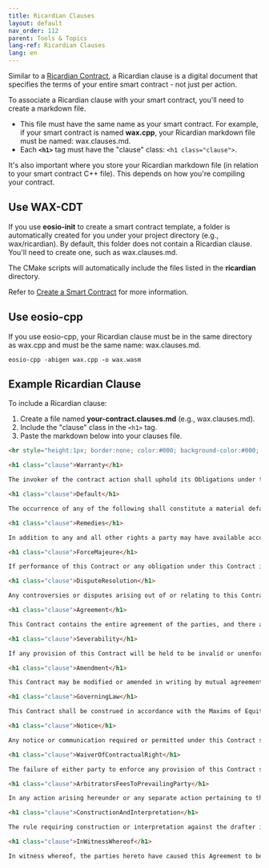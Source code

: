 ```yaml
---
title: Ricardian Clauses
layout: default
nav_order: 112
parent: Tools & Topics
lang-ref: Ricardian Clauses
lang: en
---
```


Similar to a [Ricardian Contract](/docs/tools/ricardian_contract), a Ricardian clause is a digital document that specifies the terms of your entire smart contract - not just per action. 

To associate a Ricardian clause with your smart contract, you'll need to create a markdown file. 

* This file must have the same name as your smart contract. For example, if your smart contract is named **wax.cpp**, your Ricardian markdown file must be named: wax.clauses.md.
* Each **```<h1>```** tag must have the "clause" class: ```<h1 class="clause">```.

It's also important where you store your Ricardian markdown file (in relation to your smart contract C++ file). This depends on how you're compiling your contract.

## Use WAX-CDT

If you use **eosio-init** to create a smart contract template, a folder is automatically created for you under your project directory (e.g., wax/ricardian). By default, this folder does not contain a Ricardian clause. You'll need to create one, such as wax.clauses.md.

The CMake scripts will automatically include the files listed in the **ricardian** directory.

Refer to [Create a Smart Contract](/docs/dapp-development/smart-contract-quickstart/) for more information.

## Use eosio-cpp

If you use eosio-cpp, your Ricardian clause must be in the same directory as wax.cpp and must be the same name: wax.clauses.md.

```shell
eosio-cpp -abigen wax.cpp -o wax.wasm
```

## Example Ricardian Clause

To include a Ricardian clause:

1. Create a file named **your-contract.clauses.md** (e.g., wax.clauses.md).
2. Include the "clause" class in the ```<h1>``` tag.
3. Paste the markdown below into your clauses file.

```html
<hr style="height:1px; border:none; color:#000; background-color:#000; width:100%; text-align:left; margin: 0 auto 0 0;">

<h1 class="clause">Warranty</h1>

The invoker of the contract action shall uphold its Obligations under this Contract in a timely and workmanlike manner, using knowledge and recommendations for performing the services which meet generally acceptable standards set forth by WAX.IO Blockchain Block Producers. 

<h1 class="clause">Default</h1>

The occurrence of any of the following shall constitute a material default under this Contract: 

<h1 class="clause">Remedies</h1>

In addition to any and all other rights a party may have available according to law, if a party defaults by failing to substantially perform any provision, term or condition of this Contract, the other party may terminate the Contract by providing written notice to the defaulting party. This notice shall describe with sufficient detail the nature of the default. The party receiving such notice shall promptly be removed from being a Block Producer and this Contract shall be automatically terminated. 

<h1 class="clause">ForceMajeure</h1>

If performance of this Contract or any obligation under this Contract is prevented, restricted, or interfered with by causes beyond either party's reasonable control ("Force Majeure"), and if the party unable to carry out its obligations gives the other party prompt written notice of such event, then the obligations of the party invoking this provision shall be suspended to the extent necessary by such event. The term Force Majeure shall include, without limitation, acts of God, fire, explosion, vandalism, storm or other similar occurrence, orders or acts of military or civil authority, or by national emergencies, insurrections, riots, or wars, or strikes, lock-outs, work stoppages, or supplier failures. The excused party shall use reasonable efforts under the circumstances to avoid or remove such causes of non-performance and shall proceed to perform with reasonable dispatch whenever such causes are removed or ceased. An act or omission shall be deemed within the reasonable control of a party if committed, omitted, or caused by such party, or its employees, officers, agents, or affiliates. 

<h1 class="clause">DisputeResolution</h1>

Any controversies or disputes arising out of or relating to this Contract will be resolved by binding arbitration under the default rules set forth by the WAX.IO Blockchain. The arbitrator's award will be final, and judgment may be entered upon it by any court having proper jurisdiction. 

<h1 class="clause">Agreement</h1>

This Contract contains the entire agreement of the parties, and there are no other promises or conditions in any other agreement whether oral or written concerning the subject matter of this Contract. This Contract supersedes any prior written or oral agreements between the parties. 

<h1 class="clause">Severability</h1>

If any provision of this Contract will be held to be invalid or unenforceable for any reason, the remaining provisions will continue to be valid and enforceable. If a court finds that any provision of this Contract is invalid or unenforceable, but that by limiting such provision it would become valid and enforceable, then such provision will be deemed to be written, construed, and enforced as so limited. 

<h1 class="clause">Amendment</h1>

This Contract may be modified or amended in writing by mutual agreement between the parties, if the writing is signed by the party obligated under the amendment. 

<h1 class="clause">GoverningLaw</h1>

This Contract shall be construed in accordance with the Maxims of Equity. 

<h1 class="clause">Notice</h1>

Any notice or communication required or permitted under this Contract shall be sufficiently given if delivered to a verifiable email address or to such other email address as one party may have publicly furnished in writing, or published on a broadcast contract provided by this blockchain for purposes of providing notices of this type. 

<h1 class="clause">WaiverOfContractualRight</h1>

The failure of either party to enforce any provision of this Contract shall not be construed as a waiver or limitation of that party's right to subsequently enforce and compel strict compliance with every provision of this Contract. 

<h1 class="clause">ArbitratorsFeesToPrevailingParty</h1>

In any action arising hereunder or any separate action pertaining to the validity of this Agreement, both sides shall pay half the initial cost of arbitration, and the prevailing party shall be awarded reasonable arbitrator's fees and costs. 

<h1 class="clause">ConstructionAndInterpretation</h1>

The rule requiring construction or interpretation against the drafter is waived. The document shall be deemed as if it were drafted by both parties in a mutual effort. 

<h1 class="clause">InWitnessWhereof</h1>

In witness whereof, the parties hereto have caused this Agreement to be executed by themselves or their duly authorized representatives as of the date of execution, and authorized as proven by the cryptographic signature on the transaction that invokes this contract.

```
